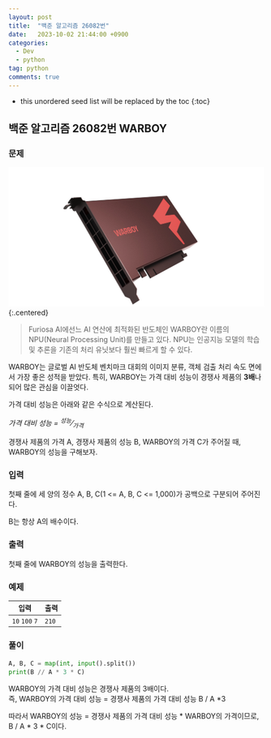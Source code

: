 ```yaml
---
layout: post
title:  "백준 알고리즘 26082번"
date:   2023-10-02 21:44:00 +0900
categories: 
  - Dev
  - python
tag: python
comments: true
---
```


* this unordered seed list will be replaced by the toc
{:toc}

## 백준 알고리즘 26082번 WARBOY

### 문제

![WARBOY](../../assets/img/python/baekjoon_26082.png){:.centered}

> Furiosa AI에선느 AI 연산에 최적화된 반도체인 WARBOY란 이름의 NPU(Neural Processing Unit)를 만들고 있다. NPU는 인공지능 모델의 학습 및 추론을 기존의 처리 유닛보다 훨씬 빠르게 할 수 있다.

WARBOY는 글로벌 AI 반도체 벤치마크 대회의 이미지 분류, 객체 검출 처리 속도 면에서 가장 좋은 성적을 받았다. 특히, WARBOY는 가격 대비 성능이 경쟁사 제품의 **3배**나 되어 많은 관심을 이끌엇다.

가격 대비 성능은 아래와 같은 수식으로 계산된다.

*가격 대비 성능 = <sup>성능</sup>&frasl;<sub>가격</sub>*

경쟁사 제품의 가격 A, 경쟁사 제품의 성능 B, WARBOY의 가격 C가 주어질 때, WARBOY의 성능을 구해보자.

### 입력

첫째 줄에 세 양의 정수 A, B, C(1 <= A, B, C <= 1,000)가 공백으로 구분되어 주어진다.

B는 항상 A의 배수이다.

### 출력

첫째 줄에 WARBOY의 성능을 출력한다.

### 예제

| 입력 | 출력 |
| --- | --- |
| `10` `100` `7` | `210` |

### 풀이

```py
A, B, C = map(int, input().split())
print(B // A * 3 * C)
```

WARBOY의 가격 대비 성능은 경쟁사 제품의 3배이다.  
즉, WARBOY의 가격 대비 성능 = 경쟁사 제품의 가격 대비 성능 B / A *3

따라서 WARBOY의 성능 = 경쟁사 제품의 가격 대비 성능 * WARBOY의 가격이므로, B / A * 3 * C이다.
